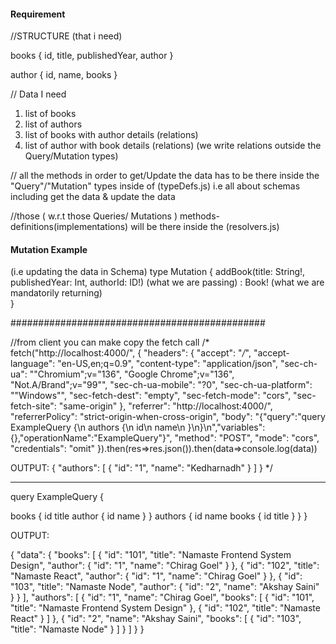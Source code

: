 #### Requirement

//STRUCTURE  (that i need)

books {
    id,
    title,
    publishedYear,
    author
}

author {
    id,
    name,
    books
}


// Data I need

1. list of books
2. list of authors
3. list of books with author details  (relations)
4. list of author with book details  (relations)
(we write relations outside the Query/Mutation types)

// all the methods in order to get/Update the data has to be there inside the "Query"/"Mutation" types inside of (typeDefs.js)  i.e all about schemas including get the data & update the data


//those ( w.r.t those Queries/ Mutations ) methods-definitions(implementations) will be there inside the (resolvers.js)

#### Mutation Example
 (i.e updating the data in Schema)
 type Mutation {
        addBook(title: String!, publishedYear: Int, authorId: ID!) (what we are passing) : Book!   (what we are mandatorily returning)     
    }


##############################################

//from client you can make copy the fetch call
/*
    fetch("http://localhost:4000/", {
  "headers": {
    "accept": "*/*",
    "accept-language": "en-US,en;q=0.9",
    "content-type": "application/json",
    "sec-ch-ua": "\"Chromium\";v=\"136\", \"Google Chrome\";v=\"136\", \"Not.A/Brand\";v=\"99\"",
    "sec-ch-ua-mobile": "?0",
    "sec-ch-ua-platform": "\"Windows\"",
    "sec-fetch-dest": "empty",
    "sec-fetch-mode": "cors",
    "sec-fetch-site": "same-origin"
  },
  "referrer": "http://localhost:4000/",
  "referrerPolicy": "strict-origin-when-cross-origin",
  "body": "{\"query\":\"query ExampleQuery {\\n  authors {\\n    id\\n    name\\n  }\\n}\\n\",\"variables\":{},\"operationName\":\"ExampleQuery\"}",
  "method": "POST",
  "mode": "cors",
  "credentials": "omit"
}).then(res=>res.json()).then(data=>console.log(data))

OUTPUT: {
    "authors": [
        {
            "id": "1",
            "name": "Kedharnadh"
        }
    ]
}
*/




---------------------------------------------------
query ExampleQuery {
  
  books {
    id
    title
    author {
      id
      name
    }
  }
  authors {
    id
    name
    books {
      id
      title
    }
  }
}


OUTPUT: 

{
  "data": {
    "books": [
      {
        "id": "101",
        "title": "Namaste Frontend System Design",
        "author": {
          "id": "1",
          "name": "Chirag Goel"
        }
      },
      {
        "id": "102",
        "title": "Namaste React",
        "author": {
          "id": "1",
          "name": "Chirag Goel"
        }
      },
      {
        "id": "103",
        "title": "Namaste Node",
        "author": {
          "id": "2",
          "name": "Akshay Saini"
        }
      }
    ],
    "authors": [
      {
        "id": "1",
        "name": "Chirag Goel",
        "books": [
          {
            "id": "101",
            "title": "Namaste Frontend System Design"
          },
          {
            "id": "102",
            "title": "Namaste React"
          }
        ]
      },
      {
        "id": "2",
        "name": "Akshay Saini",
        "books": [
          {
            "id": "103",
            "title": "Namaste Node"
          }
        ]
      }
    ]
  }
}